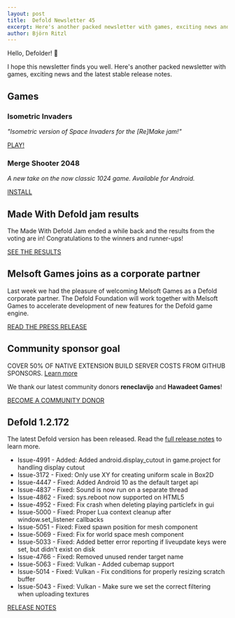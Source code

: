 ```yaml
---
layout: post
title:  Defold Newsletter 45
excerpt: Here's another packed newsletter with games, exciting news and the latest stable release notes.
author: Björn Ritzl
---
```


Hello, Defolder! 👋

I hope this newsletter finds you well. Here's another packed newsletter with games, exciting news and the latest stable release notes.

## Games

### Isometric Invaders
_"Isometric version of Space Invaders for the [Re]Make jam!"_

[PLAY!](https://pablo-guido.itch.io/isometric-invaders)

### Merge Shooter 2048
_A new take on the now classic 1024 game. Available for Android._

[INSTALL](https://play.google.com/store/apps/details?id=com.newangle.margeshooter2048)


## Made With Defold jam results
The Made With Defold Jam ended a while back and the results from the voting are in! Congratulations to the winners and runner-ups!

[SEE THE RESULTS](https://itch.io/jam/madewithdefold-jam/results)


## Melsoft Games joins as a corporate partner
Last week we had the pleasure of welcoming Melsoft Games as a Defold corporate partner. The Defold Foundation will work together with Melsoft Games to accelerate development of new features for the Defold game engine.

[READ THE PRESS RELEASE](https://defold.com/2020/08/11/Melsoft-Games-partners-with-the-Defold-Foundation/)


## Community sponsor goal

COVER 50% OF NATIVE EXTENSION BUILD SERVER COSTS FROM GITHUB SPONSORS. [Learn more](https://github.com/sponsors/defold)

We thank our latest community donors **reneclavijo** and **Hawadeet Games**!

[BECOME A COMMUNITY DONOR](https://defold.com/community-donations/)


## Defold 1.2.172
The latest Defold version has been released. Read the [full release notes](https://forum.defold.com/t/defold-1-2-172-has-been-released/66070) to learn more.

* Issue-4991 - Added: Added android.display_cutout in game.project for handling display cutout
* Issue-3172 - Fixed: Only use XY for creating uniform scale in Box2D
* Issue-4447 - Fixed: Added Android 10 as the default target api
* Issue-4837 - Fixed: Sound is now run on a separate thread
* Issue-4862 - Fixed: sys.reboot now supported on HTML5
* Issue-4952 - Fixed: Fix crash when deleting playing particlefx in gui
* Issue-5000 - Fixed: Proper Lua context cleanup after window.set_listener callbacks
* Issue-5051 - Fixed: Fixed spawn position for mesh component
* Issue-5069 - Fixed: Fix for world space mesh component
* Issue-5033 - Fixed: Added better error reporting if liveupdate keys were set, but didn’t exist on disk
* Issue-4766 - Fixed: Removed unused render target name
* Issue-5063 - Fixed: Vulkan - Added cubemap support
* Issue-5014 - Fixed: Vulkan - Fix conditions for properly resizing scratch buffer
* Issue-5043 - Fixed: Vulkan - Make sure we set the correct filtering when uploading textures

[RELEASE NOTES](https://forum.defold.com/t/defold-1-2-172-has-been-released/66070)
